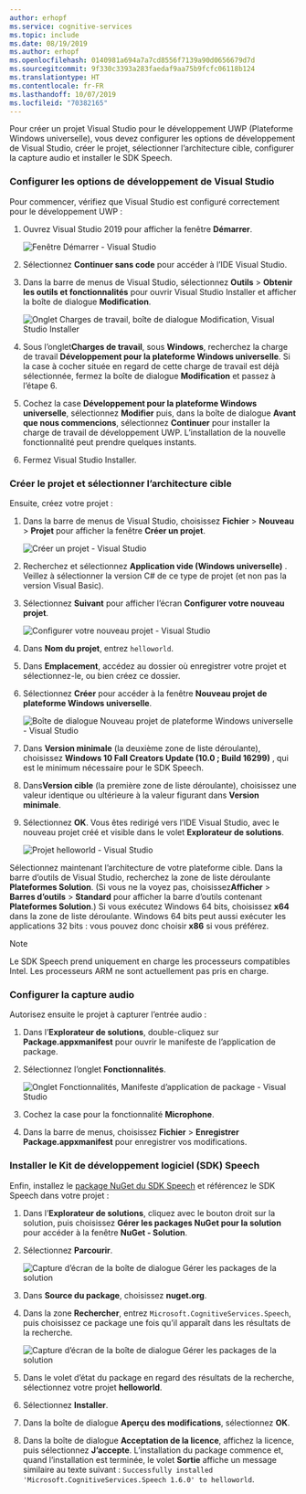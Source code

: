 ```yaml
---
author: erhopf
ms.service: cognitive-services
ms.topic: include
ms.date: 08/19/2019
ms.author: erhopf
ms.openlocfilehash: 0140981a694a7a7cd8556f7139a90d0656679d7d
ms.sourcegitcommit: 9f330c3393a283faedaf9aa75b9fcfc06118b124
ms.translationtype: HT
ms.contentlocale: fr-FR
ms.lasthandoff: 10/07/2019
ms.locfileid: "70382165"
---
```

Pour créer un projet Visual Studio pour le développement UWP (Plateforme Windows universelle), vous devez configurer les options de développement de Visual Studio, créer le projet, sélectionner l’architecture cible, configurer la capture audio et installer le SDK Speech.

### <a name="set-up-visual-studio-development-options"></a>Configurer les options de développement de Visual Studio

Pour commencer, vérifiez que Visual Studio est configuré correctement pour le développement UWP :

1. Ouvrez Visual Studio 2019 pour afficher la fenêtre **Démarrer**.

   ![Fenêtre Démarrer - Visual Studio](../articles/cognitive-services/Speech-Service/media/sdk/vs-enable-uwp-start-window.png)

1. Sélectionnez **Continuer sans code** pour accéder à l’IDE Visual Studio.

1. Dans la barre de menus de Visual Studio, sélectionnez **Outils** > **Obtenir les outils et fonctionnalités** pour ouvrir Visual Studio Installer et afficher la boîte de dialogue **Modification**.

   ![Onglet Charges de travail, boîte de dialogue Modification, Visual Studio Installer](../articles/cognitive-services/Speech-Service/media/sdk/vs-enable-uwp-workload.png)

1. Sous l’onglet**Charges de travail**, sous **Windows**, recherchez la charge de travail **Développement pour la plateforme Windows universelle**. Si la case à cocher située en regard de cette charge de travail est déjà sélectionnée, fermez la boîte de dialogue **Modification** et passez à l’étape 6.

1. Cochez la case **Développement pour la plateforme Windows universelle**, sélectionnez **Modifier** puis, dans la boîte de dialogue **Avant que nous commencions**, sélectionnez **Continuer** pour installer la charge de travail de développement UWP. L’installation de la nouvelle fonctionnalité peut prendre quelques instants.

1. Fermez Visual Studio Installer.

### <a name="create-the-project-and-select-the-target-architecture"></a>Créer le projet et sélectionner l’architecture cible

Ensuite, créez votre projet :

1. Dans la barre de menus de Visual Studio, choisissez **Fichier** > **Nouveau** > **Projet** pour afficher la fenêtre **Créer un projet**.

   ![Créer un projet - Visual Studio](../articles/cognitive-services/Speech-Service/media/sdk/vs-enable-uwp-create-new-project.png)

1. Recherchez et sélectionnez **Application vide (Windows universelle)** . Veillez à sélectionner la version C# de ce type de projet (et non pas la version Visual Basic).

1. Sélectionnez **Suivant** pour afficher l’écran **Configurer votre nouveau projet**. 

   ![Configurer votre nouveau projet - Visual Studio](../articles/cognitive-services/Speech-Service/media/sdk/vs-enable-uwp-configure-your-new-project.png)

1. Dans **Nom du projet**, entrez `helloworld`.

1. Dans **Emplacement**, accédez au dossier où enregistrer votre projet et sélectionnez-le, ou bien créez ce dossier.

1. Sélectionnez **Créer** pour accéder à la fenêtre **Nouveau projet de plateforme Windows universelle**.

   ![Boîte de dialogue Nouveau projet de plateforme Windows universelle - Visual Studio](../articles/cognitive-services/Speech-Service/media/sdk/qs-csharp-uwp-02-new-uwp-project.png)

1. Dans **Version minimale** (la deuxième zone de liste déroulante), choisissez **Windows 10 Fall Creators Update (10.0 ; Build 16299)** , qui est le minimum nécessaire pour le SDK Speech.

1. Dans**Version cible** (la première zone de liste déroulante), choisissez une valeur identique ou ultérieure à la valeur figurant dans **Version minimale**.

1. Sélectionnez **OK**. Vous êtes redirigé vers l’IDE Visual Studio, avec le nouveau projet créé et visible dans le volet **Explorateur de solutions**.

   ![Projet helloworld - Visual Studio](../articles/cognitive-services/Speech-Service/media/sdk/vs-enable-uwp-helloworld.png)

Sélectionnez maintenant l’architecture de votre plateforme cible. Dans la barre d’outils de Visual Studio, recherchez la zone de liste déroulante **Plateformes Solution**. (Si vous ne la voyez pas, choisissez**Afficher** > **Barres d’outils** > **Standard** pour afficher la barre d’outils contenant **Plateformes Solution**.) Si vous exécutez Windows 64 bits, choisissez **x64** dans la zone de liste déroulante. Windows 64 bits peut aussi exécuter les applications 32 bits : vous pouvez donc choisir **x86** si vous préférez.

> [!NOTE]
> Le SDK Speech prend uniquement en charge les processeurs compatibles Intel. Les processeurs ARM ne sont actuellement pas pris en charge.

### <a name="set-up-audio-capture"></a>Configurer la capture audio

Autorisez ensuite le projet à capturer l’entrée audio :

1. Dans l’**Explorateur de solutions**, double-cliquez sur **Package.appxmanifest** pour ouvrir le manifeste de l’application de package.

1. Sélectionnez l’onglet **Fonctionnalités**.

   ![Onglet Fonctionnalités, Manifeste d’application de package - Visual Studio](../articles/cognitive-services/Speech-Service/media/sdk/qs-csharp-uwp-07-capabilities.png)

1. Cochez la case pour la fonctionnalité **Microphone**.

1. Dans la barre de menus, choisissez **Fichier** > **Enregistrer Package.appxmanifest** pour enregistrer vos modifications.

### <a name="install-the-speech-sdk"></a>Installer le Kit de développement logiciel (SDK) Speech

Enfin, installez le [package NuGet du SDK Speech](https://aka.ms/csspeech/nuget) et référencez le SDK Speech dans votre projet :

1. Dans l’**Explorateur de solutions**, cliquez avec le bouton droit sur la solution, puis choisissez **Gérer les packages NuGet pour la solution** pour accéder à la fenêtre **NuGet - Solution**.

1. Sélectionnez **Parcourir**.

   ![Capture d’écran de la boîte de dialogue Gérer les packages de la solution](../articles/cognitive-services/Speech-Service/media/sdk/vs-enable-uwp-nuget-solution-browse.png)

1. Dans **Source du package**, choisissez **nuget.org**.

1. Dans la zone **Rechercher**, entrez `Microsoft.CognitiveServices.Speech`, puis choisissez ce package une fois qu’il apparaît dans les résultats de la recherche.

   ![Capture d’écran de la boîte de dialogue Gérer les packages de la solution](../articles/cognitive-services/Speech-Service/media/sdk/qs-csharp-uwp-05-nuget-install-1.0.0.png)

1. Dans le volet d’état du package en regard des résultats de la recherche, sélectionnez votre projet **helloworld**.

1. Sélectionnez **Installer**.

1. Dans la boîte de dialogue **Aperçu des modifications**, sélectionnez **OK**.

1. Dans la boîte de dialogue **Acceptation de la licence**, affichez la licence, puis sélectionnez **J’accepte**. L’installation du package commence et, quand l’installation est terminée, le volet **Sortie** affiche un message similaire au texte suivant : `Successfully installed 'Microsoft.CognitiveServices.Speech 1.6.0' to helloworld`.

